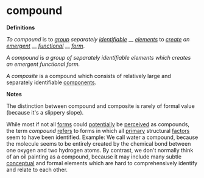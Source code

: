 # compound

**Definitions**

_To compound_ is to [_group_](https://github.com/gcassel/Modular-Organization-Terminology/blob/master/terms/group.md) _separately_ [_identifiable_](identify.md) __ [_elements_](https://github.com/gcassel/Modular-Organization-Terminology/blob/master/terms/element.md) to [_create_](https://github.com/gcassel/Modular-Organization-Terminology/blob/master/terms/create.md) _an_ [_emergent_](https://github.com/gcassel/Modular-Organization-Terminology/blob/master/terms/emergence.md) __ [_functional_](https://github.com/gcassel/Modular-Organization-Terminology/blob/master/terms/function.md) __ [_form_](https://github.com/gcassel/Modular-Organization-Terminology/blob/master/terms/form.md).

_A compound_ is _a group of separately identifiable elements which creates an emergent functional form._

_A composite_ is a compound which consists of relatively large and separately identifiable [components](https://github.com/gcassel/Modular-Organization-Terminology/blob/master/terms/component.md).

**Notes**

The distinction between compound and composite is rarely of formal value (because it's a slippery slope).

While most if not all [forms](form.md) could [potentially](potential.md) be [perceived](perceive.md) as compounds, the term _compound_ [refers](refer.md) to forms in which all [primary](https://github.com/gcassel/Modular-Organization-Terminology/blob/master/terms/base.md) structural [factors](factor.md) seem to have been identified. Example: We call water a compound, because the molecule seems to be entirely created by the chemical bond between one oxygen and two hydrogen atoms. By contrast, we don't normally think of an oil painting as a compound, because it may include many subtle [conceptual](concept.md) and formal elements which are hard to comprehensively identify and relate to each other.
